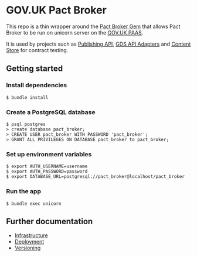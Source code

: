 # GOV.UK Pact Broker

This repo is a thin wrapper around the [Pact Broker Gem][pact-broker-gem] that
allows Pact Broker to be run on unicorn server on the
[GOV.UK PAAS][government-paas].

It is used by projects such as [Publishing API][publishing-api],
[GDS API Adapters][gds-api-adapters] and [Content Store][content-store] for
contract testing.

## Getting started

### Install dependencies

```
$ bundle install
```

### Create a PostgreSQL database

```
$ psql postgres
> create database pact_broker;
> CREATE USER pact_broker WITH PASSWORD 'pact_broker';
> GRANT ALL PRIVILEGES ON DATABASE pact_broker to pact_broker;
```

### Set up environment variables

```
$ export AUTH_USERNAME=username
$ export AUTH_PASSWORD=password
$ export DATABASE_URL=postgresql://pact_broker@localhost/pact_broker
```

### Run the app

```
$ bundle exec unicorn
```

## Further documentation

- [Infrastructure](docs/infrastructure.md)
- [Deployment](docs/deployment.md)
- [Versioning](docs/versioning.md)

[pact-broker-gem]: https://github.com/bethesque/pact_broker
[government-paas]: https://docs.cloud.service.gov.uk/
[publishing-api]: https://github.com/alphagov/publishing-api
[gds-api-adapters]: https://github.com/alphagov/gds-api-adapters
[content-store]: https://github.com/alphagov/content-store
